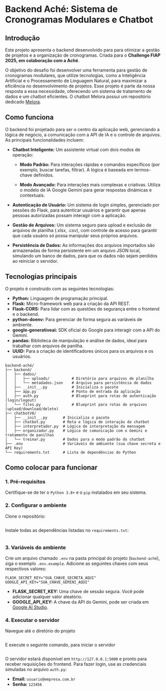 # Backend Aché: Sistema de Cronogramas Modulares e Chatbot

## Introdução

Este projeto apresenta o backend desenvolvido para para otimizar a gestão de projetos e a organização de cronogramas. Criada para o **Challenge FIAP 2025, em colaboração com a Aché**. 

O objetivo do desafio foi desenvolver uma ferramenta para gestão de cronogramas modulares, que utilize tecnologias, como a Inteligência Artificial e o Processamento de Linguagem Natural, para maximizar a eficiência no desenvolvimento de projetos. Esse projeto é parte da nossa resposta a essa necessidade, oferecendo um sistema de tratamento de dados e um chatbot eficientes. O chatbot Melora possui um repositório dedicado [Melora](https://github.com/iurycar/Melora-chatbot).

## Como funciona

O backend foi projetado para ser o centro da aplicação web, gerenciando a lógica de negócio, a comunicação com a API de IA e o controle de arquivos. As principais funcionalidades incluem:
* **Chatbot Inteligente:** Um assistente virtual com dois modos de operação:

    * **Modo Padrão:** Para interações rápidas e comandos específicos (por exemplo, buscar tarefas, filtrar). A lógica é baseada em termos-chave definidos.

    * **Modo Avançado:** Para interações mais complexas e criativas. Utiliza o modelo de IA Google Gemini para gerar respostas dinâmicas e contextuais.

* **Autenticação de Usuário:** Um sistema de login simples, gerenciado por sessões do Flask, para autenticar usuários e garantir que apenas pessoas autorizadas possam interagir com a aplicação.

* **Gestão de Arquivos:** Um sistema seguro para upload e exclusão de arquivos de planilha (.xlsx, .csv), com controle de acesso para garantir que cada usuário só possa manipular seus próprios arquivos.

* **Persistência de Dados:** As informações dos arquivos importados são armazenadas de forma persistente em um arquivo JSON local, simulando um banco de dados, para que os dados não sejam perdidos ao reiniciar o servidor.

## Tecnologias principais
O projeto é construído com as seguintes tecnologias:
* **Python:** Linguagem de programação principal.
* **Flask:** Micro-framework web para a criação da API REST.
* **Flask-CORS:** Para lidar com as questões de segurança entre o frontend e o backend.
* **python-doenv:** Para gerenciar de forma segura as variáveis de ambiente.
* **google-generativeai:** SDK oficial do Google para interagir com a API do Gemini.
* **pandas:** Biblioteca de manipulação e análise de dados, ideal para trabalhar com arquivos de panilha.
* **UUID:** Para a criação de identificadores únicos para os arquivos e os usuários.

```
backend-aché/
├── backend/
│   ├── dados/
│   │   ├── uploads/          # Diretório para arquivos de planilha
│   │   └── metadados.json    # Arquivo para persistência de dados
│   ├── __init__.py           # Inicializa o pacote
│   ├── app.py                # Ponto de entrada da aplicação
│   ├── auth.py               # Blueprint para rotas de autenticação (login/logout)
│   └── files.py              # Blueprint para rotas de arquivos (upload/download/delete)
├── chatbotV8/
│   ├── __init__.py       # Inicializa o pacote
│   ├── chatbot.py        # Rota e lógica de interação do chatbot
│   ├── interpretador.py  # Lógica de interpretação da mensagem
│   ├── organizador.py    # Lógica de comunicação com o Gemini e tratamento de panilhas
│   └── treinar.py        # Dados para o modo padrão do chatbot
├── .env                  # Variáveis de ambiente (sua chave secreta e API Key)
└── requirements.txt      # Lista de dependências do Python
```

## Como colocar para funcionar
### 1. Pré-requisitos
Certifique-se de ter o `Python 3.8+` e o `pip` instalados em seu sistema.

### 2. Configurar o ambiente
Clone o repositório:
```git clone https://github.com/iurycar/backend-ache
```

Instale todas as dependências listadas no `requirements.txt`:
```pip install -r requirements.txt
```

### 3. Variáveis do ambiente
Crie um arquivo chamado `.env` na pasta principal do projeto (`backend-aché`), siga o exemplo `.env.example`. Adicione as seguintes chaves com seus respectivos valores:

```
FLASK_SECRET_KEY="SUA_CHAVE_SECRETA_AQUI"
GOOGLE_API_KEY="SUA_CHAVE_GEMINI_AQUI"
```

* **FLASK_SECRET_KEY:** Uma chave de sessão segura. Você pode adicionar qualquer valor aleatório.
* **GOOGLE_API_KEY:** A chave da API do Gemini, pode ser criada em [Google AI Studio](https://aistudio.google.com/app/apikey).

### 4. Executar o servidor
Navegue até o diretório do projeto
```cd D:\...\backend-aché\
```

E execute o seguinte comando, para iniciar o servidor
```D:\...\backend-aché> python -m backend.app
```

O servidor estará disponível em `http://127.0.0.1:5000` e pronto para receber requisições do frontend. Para fazer login, use as credenciais simuladas no arquivo `auth.py`:

* **Email:** `usuario@empresa.com.br`
* **Senha:** `123456`